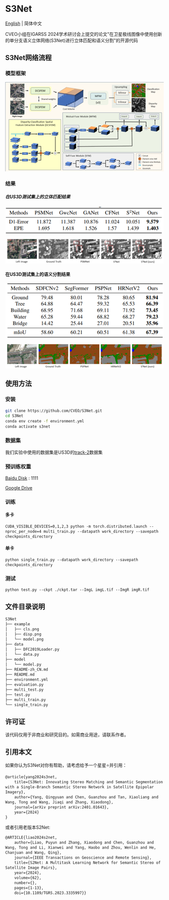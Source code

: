 # S3Net

[English](./README.md) | 简体中文 

CVEO小组在IGARSS 2024学术研讨会上提交的论文"在卫星极线图像中使用创新的单分支语义立体网络(S3Net)进行立体匹配和语义分割"的开源代码


## S3Net网络流程
### 模型框架
![model](./example/model.png)
### 结果
##### 在US3D测试集上的立体匹配结果
![cls](./example/table_disp.png)

![disp](./example/disp.png)


#### 在US3D测试集上的语义分割结果
![cls](./example/table_cls.png)

![cls](./example/cls.png)

## 使用方法
### 安装
```bash
git clone https://github.com/CVEO/S3Net.git
cd S3Net
conda env create -f environment.yml
conda activate s3net
```
### 数据集
我们实验中使用的数据集是US3D的[track-2](https://ieee-dataport.org/open-access/data-fusion-contest-2019-dfc2019)数据集

### 预训练权重
[Baidu Disk](https://pan.baidu.com/s/1EHYTq4eBKVJXgeFTq8SYFQ?pwd=1111) : 1111 

[Google Drive](https://drive.google.com/file/d/1QrbsIir5FmKkZ2xlNL57AQKeQ7-vMubh/view?usp=drive_link)
### 训练
#### 多卡
```
CUDA_VISIBLE_DEVICES=0,1,2,3 python -m torch.distributed.launch --nproc_per_node=4 multi_train.py --datapath work_directory --savepath checkpoints_directory
```
#### 单卡
```
python single_train.py --datapath work_directory --savepath checkpoints_directory
```
### 测试
```
python test.py --ckpt ./ckpt.tar --ImgL imgL.tif --ImgR imgR.tif
```
## 文件目录说明
```
S3Net 
├── example
│   ├── cls.png
│   ├── disp.png
│   └── model.png
├── data
│   ├── DFC2019Loader.py
│   └── data.py
├── model
│   └── model.py
├── README-zh_CN.md
├── README.md
├── environment.yml
├── evaluation.py
├── multi_test.py
├── test.py
├── multi_train.py
└── single_train.py
```

## 许可证
该代码仅用于非商业和研究目的。如需商业用途，请联系作者。


## 引用本文
如果你认为S3Net对你有帮助，请考虑给予一个星星⭐️并引用：
```
@article{yang2024s3net,
    title={S3Net: Innovating Stereo Matching and Semantic Segmentation with a Single-Branch Semantic Stereo Network in Satellite Epipolar Imagery},
    author={Yang, Qingyuan and Chen, Guanzhou and Tan, Xiaoliang and Wang, Tong and Wang, Jiaqi and Zhang, Xiaodong},
    journal={arXiv preprint arXiv:2401.01643},
    year={2024}
}
```

或者引用老版本S2Net:
```
@ARTICLE{liao2024s2net,
    author={Liao, Puyun and Zhang, Xiaodong and Chen, Guanzhou and Wang, Tong and Li, Xianwei and Yang, Haobo and Zhou, Wenlin and He, Chanjuan and Wang, Qing},
    journal={IEEE Transactions on Geoscience and Remote Sensing}, 
    title={S2Net: A Multitask Learning Network for Semantic Stereo of Satellite Image Pairs}, 
    year={2024},
    volume={62},
    number={},
    pages={1-13},
    doi={10.1109/TGRS.2023.3335997}}
```
